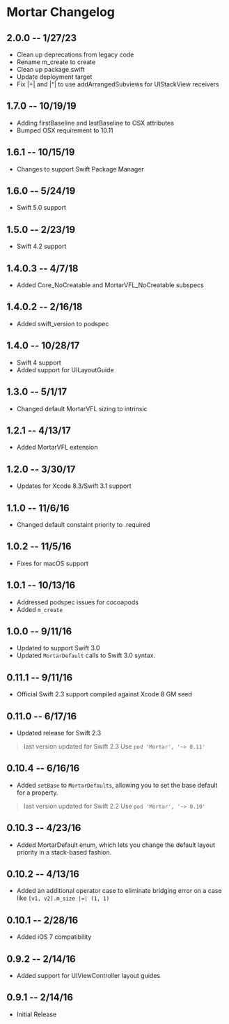 # Mortar Changelog

## 2.0.0 -- 1/27/23

* Clean up deprecations from legacy code
* Rename m_create to create
* Clean up package.swift
* Update deployment target
* Fix |+| and |^| to use addArrangedSubviews for UIStackView receivers

## 1.7.0 -- 10/19/19

* Adding firstBaseline and lastBaseline to OSX attributes
* Bumped OSX requirement to 10.11

## 1.6.1 -- 10/15/19

* Changes to support Swift Package Manager

## 1.6.0 -- 5/24/19

* Swift 5.0 support

## 1.5.0 -- 2/23/19

* Swift 4.2 support

## 1.4.0.3 -- 4/7/18

* Added Core_NoCreatable and MortarVFL_NoCreatable subspecs

## 1.4.0.2 -- 2/16/18

* Added swift_version to podspec

## 1.4.0 -- 10/28/17

* Swift 4 support
* Added support for UILayoutGuide

## 1.3.0 -- 5/1/17

* Changed default MortarVFL sizing to intrinsic

## 1.2.1 -- 4/13/17

* Added MortarVFL extension

## 1.2.0 -- 3/30/17

* Updates for Xcode 8.3/Swift 3.1 support

## 1.1.0 -- 11/6/16

* Changed default constaint priority to .required

## 1.0.2 -- 11/5/16

* Fixes for macOS support

## 1.0.1 -- 10/13/16

* Addressed podspec issues for cocoapods
* Added ```m_create```

## 1.0.0 -- 9/11/16

* Updated to support Swift 3.0
* Updated ```MortarDefault``` calls to Swift 3.0 syntax.

## 0.11.1 -- 9/11/16

* Official Swift 2.3 support compiled against Xcode 8 GM seed

## 0.11.0 -- 6/17/16

* Updated release for Swift 2.3

> last version updated for Swift 2.3
> Use ```pod 'Mortar', '~> 0.11'```

## 0.10.4 -- 6/16/16

* Added ```setBase``` to ```MortarDefaults```, allowing you to set the base default for a property.

> last version updated for Swift 2.2
> Use ```pod 'Mortar', '~> 0.10'```

## 0.10.3 -- 4/23/16

* Added MortarDefault enum, which lets you change the default layout priority in a stack-based fashion.

## 0.10.2 -- 4/13/16

* Added an additional operator case to eliminate bridging error on a case like ```[v1, v2].m_size |=| (1, 1)```

## 0.10.1 -- 2/28/16

* Added iOS 7 compatibility

## 0.9.2 -- 2/14/16

* Added support for UIViewController layout guides

## 0.9.1 -- 2/14/16

* Initial Release
